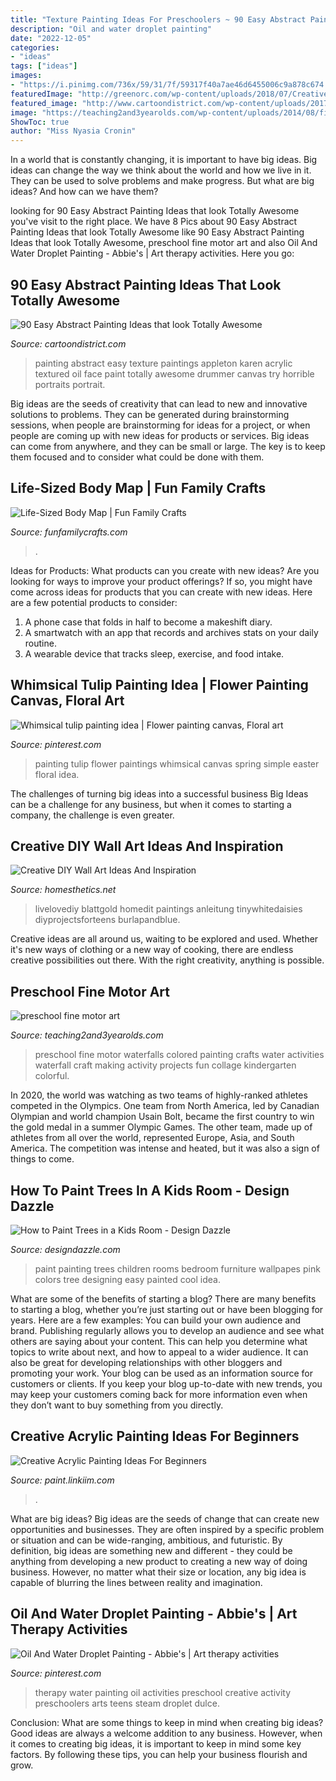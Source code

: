 ```yaml
---
title: "Texture Painting Ideas For Preschoolers ~ 90 Easy Abstract Painting Ideas That Look Totally Awesome"
description: "Oil and water droplet painting"
date: "2022-12-05"
categories:
- "ideas"
tags: ["ideas"]
images:
- "https://i.pinimg.com/736x/59/31/7f/59317f40a7ae46d6455006c9a878c674.jpg"
featuredImage: "http://greenorc.com/wp-content/uploads/2018/07/Creative-Acrylic-Painting-Ideas-For-Beginners-11.jpg"
featured_image: "http://www.cartoondistrict.com/wp-content/uploads/2017/06/Easy-Abstract-Painting-Ideas00016-1.jpg"
image: "https://teaching2and3yearolds.com/wp-content/uploads/2014/08/finemotor-art-collage.jpg"
ShowToc: true
author: "Miss Nyasia Cronin"
---
```



In a world that is constantly changing, it is important to have big ideas. Big ideas can change the way we think about the world and how we live in it. They can be used to solve problems and make progress. But what are big ideas? And how can we have them?

	

		
looking for 90 Easy Abstract Painting Ideas that look Totally Awesome you've visit to the right place. We have 8 Pics about 90 Easy Abstract Painting Ideas that look Totally Awesome like 90 Easy Abstract Painting Ideas that look Totally Awesome, preschool fine motor art and also Oil And Water Droplet Painting - Abbie&#039;s | Art therapy activities. Here you go:
		
    
## 90 Easy Abstract Painting Ideas That Look Totally Awesome

<img loading=lazy src="http://www.cartoondistrict.com/wp-content/uploads/2017/06/Easy-Abstract-Painting-Ideas00016-1.jpg" onerror="this.onerror=null;this.src='https://tse4.mm.bing.net/th?id=OIP.NYKFP_wjiqR7Me6FlNVIBgHaJ4&amp;pid=15.1';" alt="90 Easy Abstract Painting Ideas that look Totally Awesome">

_Source: cartoondistrict.com_

>painting abstract easy texture paintings appleton karen acrylic textured oil face paint totally awesome drummer canvas try horrible portraits portrait. 

	

Big ideas are the seeds of creativity that can lead to new and innovative solutions to problems. They can be generated during brainstorming sessions, when people are brainstorming for ideas for a project, or when people are coming up with new ideas for products or services. Big ideas can come from anywhere, and they can be small or large. The key is to keep them focused and to consider what could be done with them.

    
## Life-Sized Body Map | Fun Family Crafts

<img loading=lazy src="https://funfamilycrafts.com/wp-content/uploads/2013/08/IMG_2149.jpg" onerror="this.onerror=null;this.src='https://tse1.mm.bing.net/th?id=OIP.gTmHu1WGy-Ftx72yM1BPcQHaLG&amp;pid=15.1';" alt="Life-Sized Body Map | Fun Family Crafts">

_Source: funfamilycrafts.com_

>. 

	

Ideas for Products: What products can you create with new ideas?
Are you looking for ways to improve your product offerings? If so, you might have come across ideas for products that you can create with new ideas. Here are a few potential products to consider: 
1. A phone case that folds in half to become a makeshift diary.
2. A smartwatch with an app that records and archives stats on your daily routine.
3. A wearable device that tracks sleep, exercise, and food intake.

    
## Whimsical Tulip Painting Idea | Flower Painting Canvas, Floral Art

<img loading=lazy src="https://i.pinimg.com/736x/7b/2a/55/7b2a556cc1842a52242c586e209240dd--tulip-painting-art-ideas.jpg" onerror="this.onerror=null;this.src='https://tse2.mm.bing.net/th?id=OIP.qfE1CETzMTZfyMq4HEKQqwHaJ4&amp;pid=15.1';" alt="Whimsical tulip painting idea | Flower painting canvas, Floral art">

_Source: pinterest.com_

>painting tulip flower paintings whimsical canvas spring simple easter floral idea. 

	

The challenges of turning big ideas into a successful business
Big Ideas can be a challenge for any business, but when it comes to starting a company, the challenge is even greater.

    
## Creative DIY Wall Art Ideas And Inspiration

<img loading=lazy src="https://cdn.homesthetics.net/wp-content/uploads/2015/02/1-Creative-DIY-Wall-Art-Projects-hometshetics.net-5-731x1024.jpg" onerror="this.onerror=null;this.src='https://tse1.mm.bing.net/th?id=OIP.bcfw369OPaPeiu1spa_lLQHaKX&amp;pid=15.1';" alt="Creative DIY Wall Art Ideas And Inspiration">

_Source: homesthetics.net_

>livelovediy blattgold homedit paintings anleitung tinywhitedaisies diyprojectsforteens burlapandblue. 

	

Creative ideas are all around us, waiting to be explored and used. Whether it's new ways of clothing or a new way of cooking, there are endless creative possibilities out there. With the right creativity, anything is possible.

    
## Preschool Fine Motor Art

<img loading=lazy src="https://teaching2and3yearolds.com/wp-content/uploads/2014/08/finemotor-art-collage.jpg" onerror="this.onerror=null;this.src='https://tse2.mm.bing.net/th?id=OIP.666smQJOUzkz-gmrEhbV2wHaHa&amp;pid=15.1';" alt="preschool fine motor art">

_Source: teaching2and3yearolds.com_

>preschool fine motor waterfalls colored painting crafts water activities waterfall craft making activity projects fun collage kindergarten colorful. 

	

In 2020, the world was watching as two teams of highly-ranked athletes competed in the Olympics. One team from North America, led by Canadian Olympian and world champion Usain Bolt, became the first country to win the gold medal in a summer Olympic Games. The other team, made up of athletes from all over the world, represented Europe, Asia, and South America. The competition was intense and heated, but it was also a sign of things to come.

    
## How To Paint Trees In A Kids Room - Design Dazzle

<img loading=lazy src="http://www.designdazzle.com/wp-content/uploads/2012/11/catalina1.jpg" onerror="this.onerror=null;this.src='https://tse4.mm.bing.net/th?id=OIP.WRpOM5sfilVfSPJsO4CRRAAAAA&amp;pid=15.1';" alt="How to Paint Trees in a Kids Room - Design Dazzle">

_Source: designdazzle.com_

>paint painting trees children rooms bedroom furniture wallpapes pink colors tree designing easy painted cool idea. 

	

What are some of the benefits of starting a blog?
There are many benefits to starting a blog, whether you’re just starting out or have been blogging for years. Here are a few examples: 
You can build your own audience and brand. 
Publishing regularly allows you to develop an audience and see what others are saying about your content. This can help you determine what topics to write about next, and how to appeal to a wider audience. 
It can also be great for developing relationships with other bloggers and promoting your work. 
Your blog can be used as an information source for customers or clients. If you keep your blog up-to-date with new trends, you may keep your customers coming back for more information even when they don’t want to buy something from you directly.

    
## Creative Acrylic Painting Ideas For Beginners

<img loading=lazy src="http://greenorc.com/wp-content/uploads/2018/07/Creative-Acrylic-Painting-Ideas-For-Beginners-11.jpg" onerror="this.onerror=null;this.src='https://tse2.mm.bing.net/th?id=OIP.4LvxsFAtQm_k9XrOH7oxHgHaLH&amp;pid=15.1';" alt="Creative Acrylic Painting Ideas For Beginners">

_Source: paint.linkiim.com_

>. 

	

What are big ideas?
Big ideas are the seeds of change that can create new opportunities and businesses. They are often inspired by a specific problem or situation and can be wide-ranging, ambitious, and futuristic. By definition, big ideas are something new and different - they could be anything from developing a new product to creating a new way of doing business. However, no matter what their size or location, any big idea is capable of blurring the lines between reality and imagination.

    
## Oil And Water Droplet Painting - Abbie&#039;s | Art Therapy Activities

<img loading=lazy src="https://i.pinimg.com/736x/59/31/7f/59317f40a7ae46d6455006c9a878c674.jpg" onerror="this.onerror=null;this.src='https://tse3.mm.bing.net/th?id=OIP.4aoJNBxlRK5DSHymQQ37VgHaPZ&amp;pid=15.1';" alt="Oil And Water Droplet Painting - Abbie&#039;s | Art therapy activities">

_Source: pinterest.com_

>therapy water painting oil activities preschool creative activity preschoolers arts teens steam droplet dulce. 

	

Conclusion: What are some things to keep in mind when creating big ideas?
Good ideas are always a welcome addition to any business. However, when it comes to creating big ideas, it is important to keep in mind some key factors. By following these tips, you can help your business flourish and grow.

